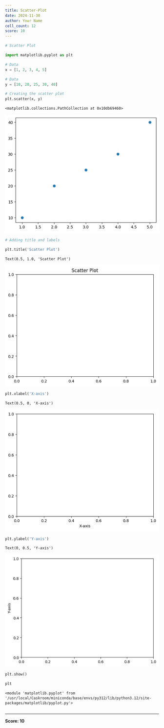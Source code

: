 ```yaml
---
title: Scatter-Plot
date: 2024-11-30
author: Your Name
cell_count: 12
score: 10
---
```


```python
# Scatter Plot
```


```python
import matplotlib.pyplot as plt
```


```python
# Data
x = [1, 2, 3, 4, 5]
```


```python
# Data
y = [10, 20, 25, 30, 40]
```


```python
# Creating the scatter plot
plt.scatter(x, y)
```




    <matplotlib.collections.PathCollection at 0x10db69460>




    
![png](scatter-plot_files/scatter-plot_4_1.png)
    



```python
# Adding title and labels
```


```python
plt.title('Scatter Plot')
```




    Text(0.5, 1.0, 'Scatter Plot')




    
![png](scatter-plot_files/scatter-plot_6_1.png)
    



```python
plt.xlabel('X-axis')
```




    Text(0.5, 0, 'X-axis')




    
![png](scatter-plot_files/scatter-plot_7_1.png)
    



```python
plt.ylabel('Y-axis')
```




    Text(0, 0.5, 'Y-axis')




    
![png](scatter-plot_files/scatter-plot_8_1.png)
    



```python
plt.show()
```


```python
plt
```




    <module 'matplotlib.pyplot' from '/usr/local/Caskroom/miniconda/base/envs/py312/lib/python3.12/site-packages/matplotlib/pyplot.py'>




```python

```


---
**Score: 10**
